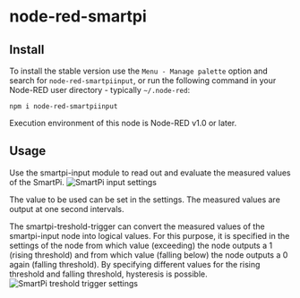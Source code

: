 # node-red-smartpi
## Install

To install the stable version use the `Menu - Manage palette` option and search for `node-red-smartpiinput`, or run the following command in your Node-RED user directory - typically `~/.node-red`:

    npm i node-red-smartpiinput

Execution environment of this node is Node-RED v1.0 or later.

## Usage
Use the smartpi-input module to read out and evaluate the measured values of the SmartPi.
![SmartPi input settings](https://github.com/nDenerserve/node-red-smartpi/blob/main/img/smartpi-input-properties.png?raw=true)

The value to be used can be set in the settings. The measured values are output at one second intervals.

The smartpi-treshold-trigger can convert the measured values of the smartpi-input node into logical values. For this purpose, it is specified in the settings of the node from which value (exceeding) the node outputs a 1 (rising threshold) and from which value (falling below) the node outputs a 0 again (falling threshold).
By specifying different values for the rising threshold and falling threshold, hysteresis is possible.
![SmartPi treshold trigger settings](https://github.com/nDenerserve/node-red-smartpi/blob/main/img/smartpi-treshold-trigger-properties.png?raw=true)
